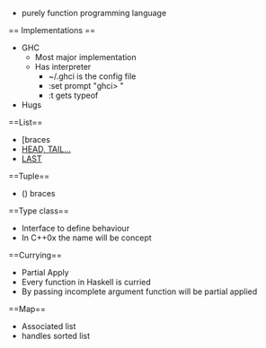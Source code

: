 * purely function programming language

== Implementations ==
* GHC
  * Most major implementation
  * Has interpreter
    * ~/.ghci is the config file
    * :set prompt "ghci> "
    * :t gets typeof
* Hugs

==List==
* [braces
* [HEAD, TAIL…](])
* [LAST](INIT…,)

==Tuple==
* () braces

==Type class==
* Interface to define behaviour
* In C++0x the name will be concept

==Currying==
* Partial Apply
* Every function in Haskell is curried
* By passing incomplete argument function will be partial applied

==Map==
* Associated list
* handles sorted list